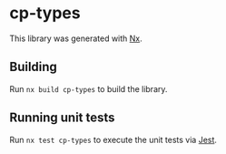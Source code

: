 # cp-types

This library was generated with [Nx](https://nx.dev).

## Building

Run `nx build cp-types` to build the library.

## Running unit tests

Run `nx test cp-types` to execute the unit tests via [Jest](https://jestjs.io).
